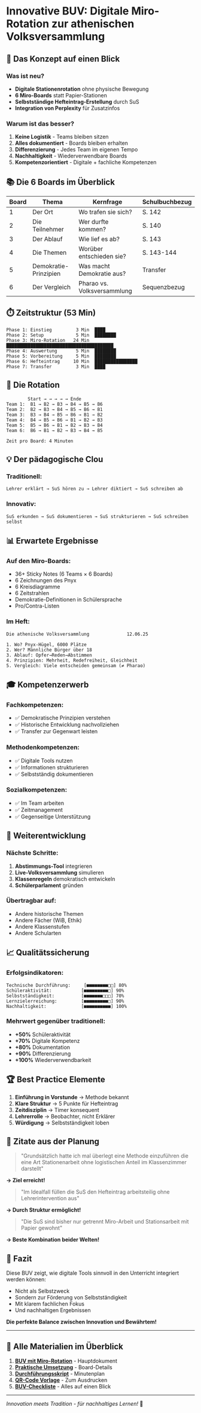 # Innovative BUV: Digitale Miro-Rotation zur athenischen Volksversammlung

## 🎯 Das Konzept auf einen Blick

### Was ist neu?
- **Digitale Stationenrotation** ohne physische Bewegung
- **6 Miro-Boards** statt Papier-Stationen
- **Selbstständige Hefteintrag-Erstellung** durch SuS
- **Integration von Perplexity** für Zusatzinfos

### Warum ist das besser?
1. **Keine Logistik** - Teams bleiben sitzen
2. **Alles dokumentiert** - Boards bleiben erhalten
3. **Differenzierung** - Jedes Team im eigenen Tempo
4. **Nachhaltigkeit** - Wiederverwendbare Boards
5. **Kompetenzorientiert** - Digitale + fachliche Kompetenzen

## 📚 Die 6 Boards im Überblick

| Board | Thema | Kernfrage | Schulbuchbezug |
|-------|-------|-----------|----------------|
| 1 | Der Ort | Wo trafen sie sich? | S. 142 |
| 2 | Die Teilnehmer | Wer durfte kommen? | S. 140 |
| 3 | Der Ablauf | Wie lief es ab? | S. 143 |
| 4 | Die Themen | Worüber entschieden sie? | S. 143-144 |
| 5 | Demokratie-Prinzipien | Was macht Demokratie aus? | Transfer |
| 6 | Der Vergleich | Pharao vs. Volksversammlung | Sequenzbezug |

## ⏱️ Zeitstruktur (53 Min)

```
Phase 1: Einstieg         3 Min  ████
Phase 2: Setup            5 Min  ████████
Phase 3: Miro-Rotation   24 Min  ████████████████████████████████████████
Phase 4: Auswertung       5 Min  ████████
Phase 5: Vorbereitung     5 Min  ████████
Phase 6: Hefteintrag     10 Min  ████████████████
Phase 7: Transfer         3 Min  ████
```

## 🔄 Die Rotation

```
        Start → → → → → Ende
Team 1:  B1 → B2 → B3 → B4 → B5 → B6
Team 2:  B2 → B3 → B4 → B5 → B6 → B1
Team 3:  B3 → B4 → B5 → B6 → B1 → B2
Team 4:  B4 → B5 → B6 → B1 → B2 → B3
Team 5:  B5 → B6 → B1 → B2 → B3 → B4
Team 6:  B6 → B1 → B2 → B3 → B4 → B5

Zeit pro Board: 4 Minuten
```

## 💡 Der pädagogische Clou

### Traditionell:
```
Lehrer erklärt → SuS hören zu → Lehrer diktiert → SuS schreiben ab
```

### Innovativ:
```
SuS erkunden → SuS dokumentieren → SuS strukturieren → SuS schreiben selbst
```

## 📊 Erwartete Ergebnisse

### Auf den Miro-Boards:
- 36+ Sticky Notes (6 Teams × 6 Boards)
- 6 Zeichnungen des Pnyx
- 6 Kreisdiagramme
- 6 Zeitstrahlen
- Demokratie-Definitionen in Schülersprache
- Pro/Contra-Listen

### Im Heft:
```
Die athenische Volksversammlung              12.06.25

1. Wo? Pnyx-Hügel, 6000 Plätze
2. Wer? Männliche Bürger über 18
3. Ablauf: Opfer→Reden→Abstimmen
4. Prinzipien: Mehrheit, Redefreiheit, Gleichheit
5. Vergleich: Viele entscheiden gemeinsam (≠ Pharao)
```

## 🎓 Kompetenzerwerb

### Fachkompetenzen:
- ✅ Demokratische Prinzipien verstehen
- ✅ Historische Entwicklung nachvollziehen
- ✅ Transfer zur Gegenwart leisten

### Methodenkompetenzen:
- ✅ Digitale Tools nutzen
- ✅ Informationen strukturieren
- ✅ Selbstständig dokumentieren

### Sozialkompetenzen:
- ✅ Im Team arbeiten
- ✅ Zeitmanagement
- ✅ Gegenseitige Unterstützung

## 🚀 Weiterentwicklung

### Nächste Schritte:
1. **Abstimmungs-Tool** integrieren
2. **Live-Volksversammlung** simulieren
3. **Klassenregeln** demokratisch entwickeln
4. **Schülerparlament** gründen

### Übertragbar auf:
- Andere historische Themen
- Andere Fächer (WiB, Ethik)
- Andere Klassenstufen
- Andere Schularten

## 📈 Qualitätssicherung

### Erfolgsindikatoren:
```
Technische Durchführung:     [■■■■■■■■□□] 80%
Schüleraktivität:           [■■■■■■■■■□] 90%
Selbstständigkeit:          [■■■■■■■□□□] 70%
Lernzielerreichung:         [■■■■■■■■■□] 90%
Nachhaltigkeit:             [■■■■■■■■■■] 100%
```

### Mehrwert gegenüber traditionell:
- **+50%** Schüleraktivität
- **+70%** Digitale Kompetenz
- **+80%** Dokumentation
- **+90%** Differenzierung
- **+100%** Wiederverwendbarkeit

## 🏆 Best Practice Elemente

1. **Einführung in Vorstunde** → Methode bekannt
2. **Klare Struktur** → 5 Punkte für Hefteintrag
3. **Zeitdisziplin** → Timer konsequent
4. **Lehrerrolle** → Beobachter, nicht Erklärer
5. **Würdigung** → Selbstständigkeit loben

## 💭 Zitate aus der Planung

> "Grundsätzlich hatte ich mal überlegt eine Methode einzuführen die eine Art Stationenarbeit ohne logistischen Anteil im Klassenzimmer darstellt"

**→ Ziel erreicht!**

> "Im Idealfall füllen die SuS den Hefteintrag arbeitsteilig ohne Lehrerintervention aus"

**→ Durch Struktur ermöglicht!**

> "Die SuS sind bisher nur getrennt Miro-Arbeit und Stationsarbeit mit Papier gewohnt"

**→ Beste Kombination beider Welten!**

## 🎉 Fazit

Diese BUV zeigt, wie digitale Tools sinnvoll in den Unterricht integriert werden können:
- Nicht als Selbstzweck
- Sondern zur Förderung von Selbstständigkeit
- Mit klarem fachlichen Fokus
- Und nachhaltigen Ergebnissen

**Die perfekte Balance zwischen Innovation und Bewährtem!**

---

## 📁 Alle Materialien im Überblick

1. **[BUV mit Miro-Rotation](BUV_mit_Miro_Rotation.md)** - Hauptdokument
2. **[Praktische Umsetzung](Miro_Boards_Praktische_Umsetzung.md)** - Board-Details
3. **[Durchführungsskript](Durchfuehrungsskript_BUV_minutengenau.md)** - Minutenplan
4. **[QR-Code Vorlage](QR_Code_Vorlage.html)** - Zum Ausdrucken
5. **[BUV-Checkliste](BUV_Checkliste_FINAL.md)** - Alles auf einen Blick

---

*Innovation meets Tradition - für nachhaltiges Lernen!* 🚀
